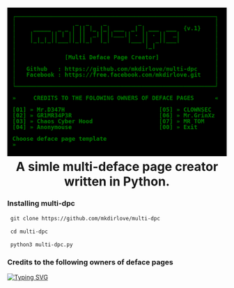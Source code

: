 <h1 align="center">
  <br>
  <a href="https://github.com/mkdirlove/multi-dpc"><img src="https://raw.githubusercontent.com/mkdirlove/multi-dpc/main/multi-dpc.png" alt="multi-dpc"></a>
  <br>
  A simle multi-deface page creator written in Python.
  <br>
</h1>

### Installing multi-dpc

```
 git clone https://github.com/mkdirlove/multi-dpc
```
```
 cd multi-dpc
```
```
 python3 multi-dpc.py
```

### Credits to the following owners of deface pages

[![Typing SVG](https://readme-typing-svg.herokuapp.com?color=2AF700&width=1000&height=60&lines=Mr.D347H+-+GR1MR34P3R+-+Chaos+Cyber+Hood+-+Anonymouse+-+CLOWNSEC+-+Mr.GrinXz+-+MR+TOM)](https://git.io/typing-svg)
